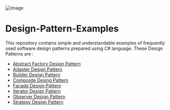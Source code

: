 ![image](https://user-images.githubusercontent.com/34706028/152839381-dee3534e-7167-49ec-bc1c-189c69c26332.png)
# Design-Pattern-Examples
This repository contains simple and understandable examples of frequently used software design patterns prepared using C# language.
These Design Patterns are :
- [Abstract Factory Design Pattern](https://github.com/akorez/Design-Pattern-Examples/tree/master/AbstractFactoryDesignPattern)
- [Adapter Design Pattern](https://github.com/akorez/Design-Pattern-Examples/tree/master/AdapterDesignPattern)
- [Builder Design Pattern](https://github.com/akorez/Design-Pattern-Examples/tree/master/BuilderDesignPattern)
- [Composite Desing Pattern](https://github.com/akorez/Design-Pattern-Examples/tree/master/CompositeDesignPattern)
- [Facade Design Pattern](https://github.com/akorez/Design-Pattern-Examples/tree/master/FacadeDesignPattern)
- [Iterator Design Pattern](https://github.com/akorez/Design-Pattern-Examples/tree/master/IteratorDesignPattern)
- [Observer Design Pattern](https://github.com/akorez/Design-Pattern-Examples/tree/master/ObserverDesignPattern)
- [Strategy Design Pattern](https://github.com/akorez/Design-Pattern-Examples/tree/master/StrategyDesingPattern)

